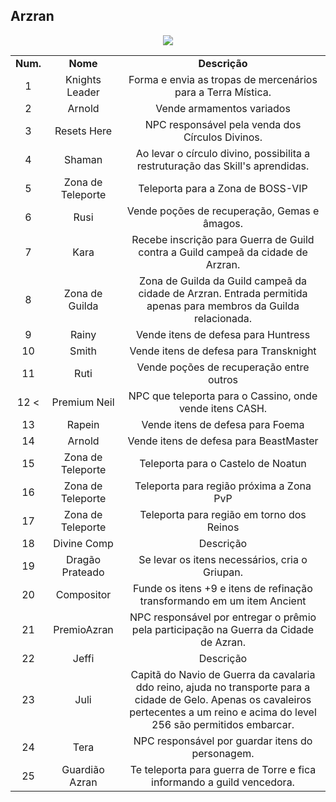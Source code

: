 ## Arzran 

<p align="center">
<img src="./" />
</p> 

<table align="center">
    <tr align="center">
        <td><strong>Num.</strong></td>
        <td><strong>Nome</strong></td>
        <td><strong>Descrição</strong></td>
    </tr>
    <tr align="center">
        <td>1</tdr>
        <td>Knights Leader</td>
        <td>Forma e envia as tropas de mercenários para a Terra Mística.</td>
    </tr>
    <tr align="center">
        <td>2</tdr>
        <td>Arnold</td>
        <td>Vende armamentos variados</td>
    </tr>
    <tr align="center">
        <td>3</tdr>
        <td>Resets Here</td>
        <td>NPC responsável pela venda dos Círculos Divinos.</td>
    </tr>
    <tr align="center">
        <td>4</tdr>
        <td>Shaman</td>
        <td>Ao levar o círculo divino, possibilita a restruturação das Skill's aprendidas.</td>
    </tr>
    <tr align="center">
        <td>5</tdr>
        <td>Zona de Teleporte</td>
        <td>Teleporta para a Zona de BOSS-VIP</td>
    </tr>
    <tr align="center">
        <td>6</tdr>
        <td>Rusi</td>
        <td>Vende poções de recuperação, Gemas e âmagos.</td>
    </tr>
    <tr align="center">
        <td>7</tdr>
        <td>Kara</td>
        <td>Recebe inscrição para Guerra de Guild contra a Guild campeã da cidade de Arzran.</td>
    </tr>
    <tr align="center">
        <td>8</tdr>
        <td>Zona de Guilda</td>
        <td>Zona de Guilda da Guild campeã da cidade de Arzran. Entrada permitida apenas para membros da Guilda relacionada.</td>
    </tr>
    <tr align="center">
        <td>9</tdr>
        <td>Rainy</td>
        <td>Vende itens de defesa para Huntress</td>
    </tr>
    <tr align="center">
        <td>10</tdr>
        <td>Smith</td>
        <td>Vende itens de defesa para Transknight</td>
    </tr>
    <tr align="center">
        <td>11</tdr>
        <td>Ruti</td>
        <td>Vende poções de recuperação entre outros</td>
    </tr>
    <tr align="center">
        <td>12</tdr>
        <<td>Premium Neil</td>
        <td>NPC que teleporta para o Cassino, onde vende itens CASH.</td>
    </tr>
    <tr align="center">
        <td>13</tdr>
        <td>Rapein</td>
        <td>Vende itens de defesa para Foema</td>
    </tr>
    <tr align="center">
        <td>14</tdr>
        <td>Arnold</td>
        <td>Vende itens de defesa para BeastMaster</td>
    </tr>
    <tr align="center">
        <td>15</tdr>
        <td>Zona de Teleporte</td>
        <td>Teleporta para o Castelo de Noatun</td>
    </tr>
    <tr align="center">
        <td>16</tdr>
        <td>Zona de Teleporte</td>
        <td>Teleporta para região próxima a Zona PvP</td>
    </tr>
    <tr align="center">
        <td>17</tdr>
        <td>Zona de Teleporte</td>
        <td>Teleporta para região em torno dos Reinos</td>
    </tr>
    <tr align="center">
        <td>18</tdr>
        <td>Divine Comp</td>
        <td>Descrição</td>
    </tr>
    <tr align="center">
        <td>19</tdr>
        <td>Dragão Prateado</td>
        <td>Se levar os itens necessários, cria o Griupan.</td>
    </tr>
    <tr align="center">
        <td>20</tdr>
        <td>Compositor</td>
        <td>Funde os itens +9 e itens de refinação transformando em um item Ancient</td>
    </tr>
    <tr align="center">
        <td>21</tdr>
        <td>PremioAzran</td>
        <td>NPC responsável por entregar o prêmio pela participação na Guerra da Cidade de Azran.</td>
    </tr>
    <tr align="center">
        <td>22</tdr>
        <td>Jeffi</td>
        <td>Descrição</td>
    </tr>
    <tr align="center">
        <td>23</tdr>
        <td>Juli</td>
        <td>Capitã do Navio de Guerra da cavalaria ddo reino, ajuda no transporte para a cidade de Gelo. Apenas os cavaleiros pertecentes a um reino e acima do level 256 são permitidos embarcar.</td>
    </tr>
    <tr align="center">
        <td>24</tdr>
        <td>Tera</td>
        <td>NPC responsável por guardar itens do personagem.</td>
    </tr>
    <tr align="center">
        <td>25</tdr>
        <td>Guardião Azran</td>
        <td>Te teleporta para guerra de Torre e fica informando a guild vencedora.</td>
    </tr>

</table>
